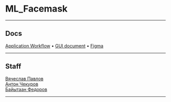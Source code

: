 # <a name="top"></a> ML_Facemask

___

## Docs

[Application Workflow](https://docs.google.com/document/d/1JF5ogwqddflSsUNJ07Wy_RlcXb_B7xk3/edit?usp=sharing&ouid=101384274448179103006&rtpof=true&sd=true) • [GUI document](https://docs.google.com/document/d/1Pp0UEHhggXUlgy_ndIfyL1WY7aqmA5lxzphq2yW3Px4/edit?usp=sharing)  •  [Figma](https://www.figma.com/file/DR2JT7uljmF84q8dkwrEsQ/Facemask-App-GUI?node-id=9%3A202)

___

## Staff
[Вячеслав Павлов](https://github.com/plenzke)  
[Антон Чекуров](https://github.com/AntonChek)  
[Байытаан Федоров](https://github.com/nutunabe)  

___
